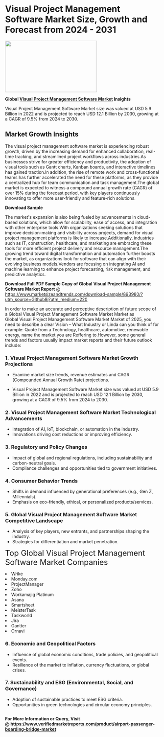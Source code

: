 <H1>Visual Project Management Software Market Size, Growth and Forecast from 2024 - 2031</H1><img class="aligncenter size-medium wp-image-584254" src="https://thirdeyenews.in/wp-content/uploads/2024/09/Global-Market-Research-300x168.jpeg" alt="" width="300" height="168" /><p><strong>Global&nbsp;<a href="https://www.marketsizeandtrends.com/download-sample/893980/?utm_source=Github8j?utm_medium=220">Visual Project Management Software Market</a> Insights</strong></p><p>Visual Project Management Software Market size was valued at USD 5.9 Billion in 2022 and is projected to reach USD 12.1 Billion by 2030, growing at a CAGR of 9.5% from 2024 to 2030.</p><p><h2>Market Growth Insights</h2> <p>The visual project management software market is experiencing robust growth, driven by the increasing demand for enhanced collaboration, real-time tracking, and streamlined project workflows across industries.As businesses strive for greater efficiency and productivity, the adoption of visual tools such as Gantt charts, Kanban boards, and interactive timelines has gained traction.In addition, the rise of remote work and cross-functional teams has further accelerated the need for these platforms, as they provide a centralized hub for team communication and task management.The global market is expected to witness a compound annual growth rate (CAGR) of over 15% during the forecast period, with key players continuously innovating to offer more user-friendly and feature-rich solutions.</p> <p><strong>Download Sample</strong></p> <p>The market's expansion is also being fueled by advancements in cloud-based solutions, which allow for scalability, ease of access, and integration with other enterprise tools.With organizations seeking solutions that improve decision-making and visibility across projects, demand for visual project management platforms is likely to increase.Additionally, industries such as IT, construction, healthcare, and marketing are embracing these tools for more efficient project delivery and resource management.The growing trend toward digital transformation and automation further boosts the market, as organizations look for software that can align with their evolving business models.Vendors are focusing on integrating AI and machine learning to enhance project forecasting, risk management, and predictive analytics.<p><span class=""><strong>Download Full PDF Sample Copy of Global Visual Project Management Software Market Report</strong> @ <a href="https://www.marketsizeandtrends.com/download-sample/893980/?utm_source=Github8j?utm_medium=220" target="_blank">https://www.marketsizeandtrends.com/download-sample/893980/?utm_source=Github8j?utm_medium=220</a></span></p><p>In order to make an accurate and perceptive description of future scope of a Global&nbsp;Visual Project Management Software Market Market as Global&nbsp;Visual Project Management Software Market Market of 2025, you need to describe a clear Vision &ndash; What Industry or Linda can you think of for example: Quote from a Technology, healthcare, automotive, renewable energy, name the market you are Reffering to.However, some general trends and factors usually impact market reports and their future outlook include:</p><h3>1.&nbsp;<strong>Visual Project Management Software Market Growth Projections</strong></h3><ul><li>Examine market size trends, revenue estimates and CAGR (Compounded Annual Growth Rate) projections.</li><li><p>Visual Project Management Software Market size was valued at USD 5.9 Billion in 2022 and is projected to reach USD 12.1 Billion by 2030, growing at a CAGR of 9.5% from 2024 to 2030.</p></li></ul><h3>2.&nbsp;<strong>Visual Project Management Software Market Technological Advancements</strong></h3><ul><li>Integration of AI, IoT, blockchain, or automation in the industry.</li><li>Innovations driving cost reductions or improving efficiency.</li></ul><h3>3.&nbsp;<strong>Regulatory and Policy Changes</strong></h3><ul><li>Impact of global and regional regulations, including sustainability and carbon-neutral goals.</li><li>Compliance challenges and opportunities tied to government initiatives.</li></ul><h3>4.&nbsp;<strong>Consumer Behavior Trends</strong></h3><ul><li>Shifts in demand influenced by generational preferences (e.g., Gen Z, Millennials).</li><li>Emphasis on eco-friendly, ethical, or personalized products/services.</li></ul><h3>5.&nbsp;<strong>Global Visual Project Management Software Market Competitive Landscape</strong></h3><ul><li>Analysis of key players, new entrants, and partnerships shaping the industry.</li><li>Strategies for differentiation and market penetration.</li></ul><p data-pm-slice="1 1 []"><span style="color: inherit; font-family: inherit; font-size: 25px;">Top Global Visual Project Management Software Market Companies</span></p><div class="" data-test-id=""><p><li>Wrike</li><li> Monday.com</li><li> ProjectManager</li><li> Zoho</li><li> Workamajig Platinum</li><li> Asana</li><li> Smartsheet</li><li> MeisterTask</li><li> Taskworld</li><li> Jira</li><li> Gantter</li><li> Ornavi</li></p></div><h3>6.&nbsp;<strong>Economic and Geopolitical Factors</strong></h3><ul><li>Influence of global economic conditions, trade policies, and geopolitical events.</li><li>Resilience of the market to inflation, currency fluctuations, or global crises.</li></ul><h3>7.&nbsp;<strong>Sustainability and ESG (Environmental, Social, and Governance)</strong></h3><ul><li>Adoption of sustainable practices to meet ESG criteria.</li><li>Opportunities in green technologies and circular economy principles.</li></ul><h2><strong style="font-size: 14px;">For More Information or Query, Visit @&nbsp;</strong><a style="background-color: #ffffff; font-size: 14px;" href="https://www.marketsizeandtrends.com/report/visual-project-management-software-market-/" target="_blank">https://www.verifiedmarketreports.com/product/airport-passenger-boarding-bridge-market</a></h2>